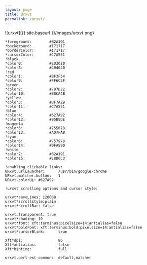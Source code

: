 ```yaml
---
layout: page
title: Urxvt
permalink: /urxvt/
---
```


![urxvt]({{ site.baseurl }}/images/urxvt.png)

    *foreground:        #B2A191
    *background:        #171717
    *borderColor:       #171717
    *cursorColor:       #C7A551
    !black
    *color0:            #202020
    *color8:            #404040
    !red
    *color1:            #BF3F34
    *color9:            #FF6C5F
    !green
    *color2:            #707D22
    *color10:           #B8CA4B
    !yellow
    *color3:            #BF7A29
    *color11:           #C7A551
    !blue
    *color4:            #627A92
    *color12:           #95B9DE
    !magenta
    *color5:            #75507B
    *color13:           #AD7FA8
    !cyan
    *color6:            #757978
    *color14:           #9FA590
    !white
    *color7:            #B2A191
    *color15:           #E8D0C3
    
    !enabling clickable links:
    URxvt.urlLauncher:      /usr/bin/google-chrome
    URxvt.matcher.button:   1 
    URxvt.colorUL: #627A92
    
    !urxvt scrolling options and cursor style:
    
    urxvt*saveLines: 120000
    urxvt*scrollstyle:plain
    urxvt*scrollBar: false
    
    urxvt.transparent: true
    urxvt*shading: 10
    urxvt*font: xft:terminus:pixelsize=14:antialias=false
    urxvt*boldFont: xft:terminus:bold:pixelsize=14:antialias=false
    urxvt*cursorBlink:      true
    
    Xft*dpi:                96
    Xft*antialias:          false
    Xft*hinting:            full
    
    urxvt.perl-ext-common:  default,matcher

